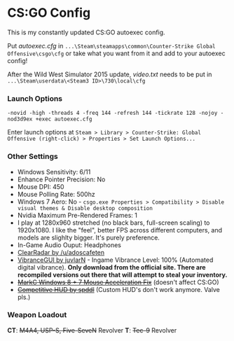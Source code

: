 # CS:GO Config

This is my constantly updated CS:GO autoexec config.

Put *autoexec.cfg* in `...\Steam\steamapps\common\Counter-Strike Global Offensive\csgo\cfg` or take what you want from it and add to your autoexec config!

After the Wild West Simulator 2015 update, *video.txt* needs to be put in `...\Steam\userdata\<Steam3 ID>\730\local\cfg`

### Launch Options

	-novid -high -threads 4 -freq 144 -refresh 144 -tickrate 128 -nojoy -nod3d9ex +exec autoexec.cfg

Enter launch options at `Steam > Library > Counter-Strike: Global Offensive (right-click) > Properties > Set Launch Options...`

### Other Settings
+ Windows Sensitivity: 6/11
+ Enhance Pointer Precision: No
+ Mouse DPI: 450
+ Mouse Polling Rate: 500hz
+ Windows 7 Aero: No - `csgo.exe Properties > Compatibility > Disable visual themes & Disable desktop composition`
+ Nvidia Maximum Pre-Rendered Frames: 1
+ I play at 1280x960 stretched (no black bars, full-screen scaling) to 1920x1080. I like the "feel", better FPS across different computers, and models are slighlty bigger. It's purely preference.
+ In-Game Audio Ouput: Headphones
+ [ClearRadar by /u/adoscafeten](http://www.csmeta.com/clearradar/)
+ [VibranceGUI by juvlarN](http://vibrancegui.com/) - Ingame Vibrance Level: 100% (Automated digital vibrance). **Only download from the official site. There are recompiled versions out there that will attempt to steal your inventory.**
+ ~~[MarkC Windows 8 + 7 Mouse Acceleration Fix](http://donewmouseaccel.blogspot.com/2010/03/markc-windows-7-mouse-acceleration-fix.html)~~ (doesn't affect CS:GO)
+ ~~[Competitive HUD by spddl](http://www.spddl.de/csgo/hud/competitivehud)~~ (Custom HUD's don't work anymore. Valve pls.)

### Weapon Loadout

**CT**: ~~M4A4, USP-S, Five-SeveN~~ Revolver
**T**: ~~Tec-9~~ Revolver
